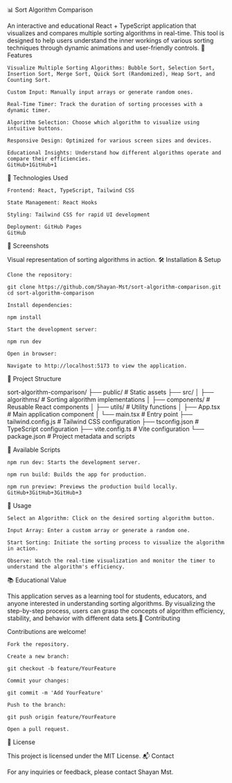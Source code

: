📊 Sort Algorithm Comparison

An interactive and educational React + TypeScript application that visualizes and compares multiple sorting algorithms in real-time. This tool is designed to help users understand the inner workings of various sorting techniques through dynamic animations and user-friendly controls.​
🚀 Features

    Visualize Multiple Sorting Algorithms: Bubble Sort, Selection Sort, Insertion Sort, Merge Sort, Quick Sort (Randomized), Heap Sort, and Counting Sort.

    Custom Input: Manually input arrays or generate random ones.

    Real-Time Timer: Track the duration of sorting processes with a dynamic timer.

    Algorithm Selection: Choose which algorithm to visualize using intuitive buttons.

    Responsive Design: Optimized for various screen sizes and devices.

    Educational Insights: Understand how different algorithms operate and compare their efficiencies.​
    GitHub+1GitHub+1

🧰 Technologies Used

    Frontend: React, TypeScript, Tailwind CSS

    State Management: React Hooks

    Styling: Tailwind CSS for rapid UI development

    Deployment: GitHub Pages​
    GitHub

📸 Screenshots

​Visual representation of sorting algorithms in action.​
🛠️ Installation & Setup

    Clone the repository:

    git clone https://github.com/Shayan-Mst/sort-algorithm-comparison.git
    cd sort-algorithm-comparison

    Install dependencies:

    npm install

    Start the development server:

    npm run dev

    Open in browser:

    Navigate to http://localhost:5173 to view the application.

📂 Project Structure

sort-algorithm-comparison/
├── public/                 # Static assets
├── src/
│   ├── algorithms/         # Sorting algorithm implementations
│   ├── components/         # Reusable React components
│   ├── utils/              # Utility functions
│   ├── App.tsx             # Main application component
│   └── main.tsx            # Entry point
├── tailwind.config.js      # Tailwind CSS configuration
├── tsconfig.json           # TypeScript configuration
├── vite.config.ts          # Vite configuration
└── package.json            # Project metadata and scripts

🧪 Available Scripts

    ​npm run dev: Starts the development server.

    ​npm run build: Builds the app for production.

    ​npm run preview: Previews the production build locally.​
    GitHub+3GitHub+3GitHub+3

📖 Usage

    Select an Algorithm: Click on the desired sorting algorithm button.

    Input Array: Enter a custom array or generate a random one.

    Start Sorting: Initiate the sorting process to visualize the algorithm in action.

    Observe: Watch the real-time visualization and monitor the timer to understand the algorithm's efficiency.​

📚 Educational Value

This application serves as a learning tool for students, educators, and anyone interested in understanding sorting algorithms. By visualizing the step-by-step process, users can grasp the concepts of algorithm efficiency, stability, and behavior with different data sets.​
🤝 Contributing

Contributions are welcome!​

    Fork the repository.

    Create a new branch:

    git checkout -b feature/YourFeature

    Commit your changes:

    git commit -m 'Add YourFeature'

    Push to the branch:

    git push origin feature/YourFeature

    Open a pull request.

📄 License

This project is licensed under the MIT License.​
📬 Contact

For any inquiries or feedback, please contact Shayan Mst.​

